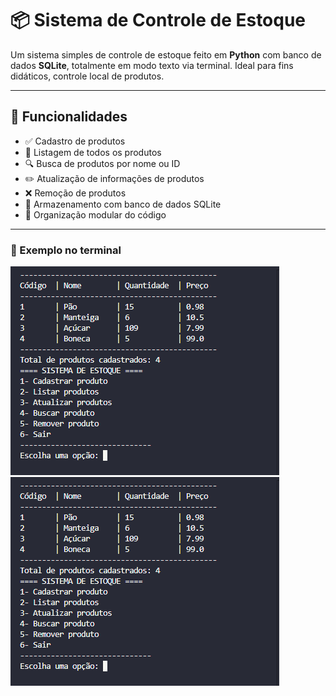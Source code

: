 # 📦 Sistema de Controle de Estoque

Um sistema simples de controle de estoque feito em **Python** com banco de dados **SQLite**, totalmente em modo texto via terminal. Ideal para fins didáticos, controle local de produtos.

---

## 🚀 Funcionalidades

- ✅ Cadastro de produtos  
- 📄 Listagem de todos os produtos  
- 🔍 Busca de produtos por nome ou ID  
- ✏️ Atualização de informações de produtos  
- ❌ Remoção de produtos  
- 🧠 Armazenamento com banco de dados SQLite  
- 📁 Organização modular do código  

---
### 📸 Exemplo no terminal
![Exemplo no terminal](print.png)
![Exemplo no arquivo SQLite](print.png)